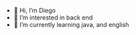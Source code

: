 - 👋 Hi, I’m Diego
- 👀 I’m interested in back end
- 🌱 I’m currently learning java, and english


<!---
Digpos/Digpos is a ✨ special ✨ repository because its `README.md` (this file) appears on your GitHub profile.
You can click the Preview link to take a look at your changes.
--->
